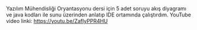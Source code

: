 Yazılım Mühendisliği Oryantasyonu dersi için 5 adet soruyu akış diyagramı ve java kodları ile sunu üzerinden anlatıp IDE ortamında çalıştırdım.
YouTube video linki: https://youtu.be/ZafIyPPR4HU
